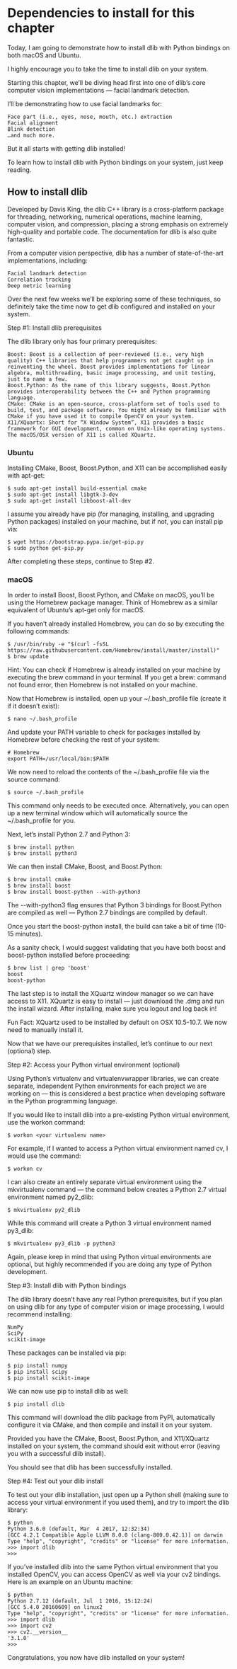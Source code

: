 # Dependencies to install for this chapter

Today, I am going to demonstrate how to install dlib with Python bindings on both macOS and Ubuntu.

I highly encourage you to take the time to install dlib on your system.

Starting this chapter, we’ll be diving head first into one of dlib’s core computer vision implementations — facial landmark detection.

I’ll be demonstrating how to use facial landmarks for:

    Face part (i.e., eyes, nose, mouth, etc.) extraction
    Facial alignment
    Blink detection
    …and much more.

But it all starts with getting dlib installed!

To learn how to install dlib with Python bindings on your system, just keep reading.

## How to install dlib

Developed by Davis King, the dlib C++ library is a cross-platform package for threading, networking, numerical operations, machine learning, computer vision, and compression, placing a strong emphasis on extremely high-quality and portable code. The documentation for dlib is also quite fantastic.

From a computer vision perspective, dlib has a number of state-of-the-art implementations, including:

    Facial landmark detection
    Correlation tracking
    Deep metric learning

Over the next few weeks we’ll be exploring some of these techniques, so definitely take the time now to get dlib configured and installed on your system.

Step #1: Install dlib prerequisites

The dlib library only has four primary prerequisites:

    Boost: Boost is a collection of peer-reviewed (i.e., very high quality) C++ libraries that help programmers not get caught up in reinventing the wheel. Boost provides implementations for linear algebra, multithreading, basic image processing, and unit testing, just to name a few.
    Boost.Python: As the name of this library suggests, Boost.Python provides interoperability between the C++ and Python programming language.
    CMake: CMake is an open-source, cross-platform set of tools used to build, test, and package software. You might already be familiar with CMake if you have used it to compile OpenCV on your system.
    X11/XQuartx: Short for “X Window System”, X11 provides a basic framework for GUI development, common on Unix-like operating systems. The macOS/OSX version of X11 is called XQuartz.

### Ubuntu

Installing CMake, Boost, Boost.Python, and X11 can be accomplished easily with apt-get:
```
$ sudo apt-get install build-essential cmake
$ sudo apt-get install libgtk-3-dev
$ sudo apt-get install libboost-all-dev
```

I assume you already have pip (for managing, installing, and upgrading Python packages) installed on your machine, but if not, you can install pip via:
```
$ wget https://bootstrap.pypa.io/get-pip.py
$ sudo python get-pip.py
```

After completing these steps, continue to Step #2.

### macOS

In order to install Boost, Boost.Python, and CMake on macOS, you’ll be using the Homebrew package manager. Think of Homebrew as a similar equivalent of Ubuntu’s apt-get only for macOS.

If you haven’t already installed Homebrew, you can do so by executing the following commands:
```
$ /usr/bin/ruby -e "$(curl -fsSL https://raw.githubusercontent.com/Homebrew/install/master/install)"
$ brew update
```
Hint: You can check if Homebrew is already installed on your machine by executing the brew command in your terminal. If you get a brew: command not found error, then Homebrew is not installed on your machine.

Now that Homebrew is installed, open up your ~/.bash_profile file (create it if it doesn’t exist):
```
$ nano ~/.bash_profile
```
And update your PATH variable to check for packages installed by Homebrew before checking the rest of your system:
```
# Homebrew
export PATH=/usr/local/bin:$PATH
```

We now need to reload the contents of the ~/.bash_profile file via the source command:
```
$ source ~/.bash_profile
```

This command only needs to be executed once. Alternatively, you can open up a new terminal window which will automatically source the ~/.bash_profile for you.

Next, let’s install Python 2.7 and Python 3:
```
$ brew install python
$ brew install python3
```

We can then install CMake, Boost, and Boost.Python:
```
$ brew install cmake
$ brew install boost
$ brew install boost-python --with-python3
```

The --with-python3 flag ensures that Python 3 bindings for Boost.Python are compiled as well — Python 2.7 bindings are compiled by default.

Once you start the boost-python install, the build can take a bit of time (10-15 minutes).

As a sanity check, I would suggest validating that you have both boost and boost-python installed before proceeding:
```
$ brew list | grep 'boost'
boost
boost-python
```

The last step is to install the XQuartz window manager so we can have access to X11. XQuartz is easy to install — just download the .dmg and run the install wizard. After installing, make sure you logout and log back in!

Fun Fact: XQuartz used to be installed by default on OSX 10.5-10.7. We now need to manually install it.

Now that we have our prerequisites installed, let’s continue to our next (optional) step.

Step #2: Access your Python virtual environment (optional)

Using Python’s virtualenv and virtualenvwrapper libraries, we can create separate, independent Python environments for each project we are working on — this is considered a best practice when developing software in the Python programming language.

If you would like to install dlib into a pre-existing Python virtual environment, use the workon command:
```
$ workon <your virtualenv name>
```

For example, if I wanted to access a Python virtual environment named cv, I would use the command:
```
$ workon cv
```

I can also create an entirely separate virtual environment using the mkvirtualenv command — the command below creates a Python 2.7 virtual environment named py2_dlib:
```
$ mkvirtualenv py2_dlib
```

While this command will create a Python 3 virtual environment named py3_dlib:
```
$ mkvirtualenv py3_dlib -p python3
```

Again, please keep in mind that using Python virtual environments are optional, but highly recommended if you are doing any type of Python development.

Step #3: Install dlib with Python bindings

The dlib library doesn’t have any real Python prerequisites, but if you plan on using dlib for any type of computer vision or image processing, I would recommend installing:

    NumPy
    SciPy
    scikit-image

These packages can be installed via pip:
```
$ pip install numpy
$ pip install scipy
$ pip install scikit-image
```
We can now use pip to install dlib as well:
```
$ pip install dlib
```
This command will download the dlib package from PyPI, automatically configure it via CMake, and then compile and install it on your system.

Provided you have the CMake, Boost, Boost.Python, and X11/XQuartz installed on your system, the command should exit without error (leaving you with a successful dlib install).

You should see that dlib has been successfully installed.

Step #4: Test out your dlib install

To test out your dlib installation, just open up a Python shell (making sure to access your virtual environment if you used them), and try to import the dlib library:
```
$ python
Python 3.6.0 (default, Mar  4 2017, 12:32:34) 
[GCC 4.2.1 Compatible Apple LLVM 8.0.0 (clang-800.0.42.1)] on darwin
Type "help", "copyright", "credits" or "license" for more information.
>>> import dlib
>>>
```
If you’ve installed dlib into the same Python virtual environment that you installed OpenCV, you can access OpenCV as well via your cv2 bindings. Here is an example on an Ubuntu machine:
```
$ python
Python 2.7.12 (default, Jul  1 2016, 15:12:24) 
[GCC 5.4.0 20160609] on linux2
Type "help", "copyright", "credits" or "license" for more information.
>>> import dlib
>>> import cv2
>>> cv2.__version__
'3.1.0'
>>>
```

Congratulations, you now have dlib installed on your system!
